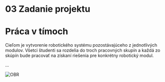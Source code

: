 # 03 Zadanie projektu

# Práca v tímoch

Cieľom je vytvorenie robotického systému pozostávajúceho z jednotlivých modulov. Všetci študenti sa rozdelia do troch pracovných skupín a každá zo skúpín bude pracovať na získaní riešenia pre konkrétny robotický modul.

...


![OBR](https://github.com/PavolSte/Robotika4/blob/3c6baf152427747dbf295ef1df12e294b46226e6/S%C3%BAbory/obrazok03.jpg)
